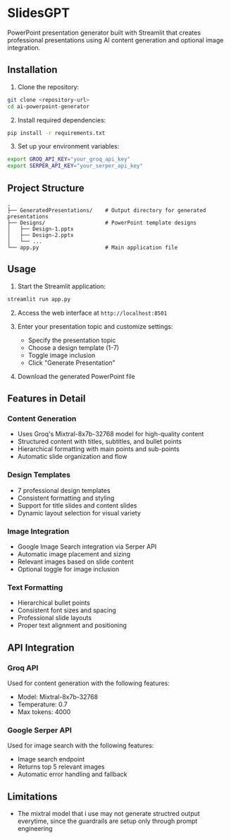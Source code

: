 # SlidesGPT

PowerPoint presentation generator built with Streamlit that creates professional presentations using AI content generation and optional image integration.


## Installation

1. Clone the repository:
```bash
git clone <repository-url>
cd ai-powerpoint-generator
```

2. Install required dependencies:
```bash
pip install -r requirements.txt
```

3. Set up your environment variables:
```bash
export GROQ_API_KEY="your_groq_api_key"
export SERPER_API_KEY="your_serper_api_key"
```

## Project Structure

```
.
├── GeneratedPresentations/    # Output directory for generated presentations
├── Designs/                   # PowerPoint template designs
│   ├── Design-1.pptx
│   ├── Design-2.pptx
│   └── ...
└── app.py                     # Main application file
```

## Usage

1. Start the Streamlit application:
```bash
streamlit run app.py
```

2. Access the web interface at `http://localhost:8501`

3. Enter your presentation topic and customize settings:
   - Specify the presentation topic
   - Choose a design template (1-7)
   - Toggle image inclusion
   - Click "Generate Presentation"

4. Download the generated PowerPoint file

## Features in Detail

### Content Generation
- Uses Groq's Mixtral-8x7b-32768 model for high-quality content
- Structured content with titles, subtitles, and bullet points
- Hierarchical formatting with main points and sub-points
- Automatic slide organization and flow

### Design Templates
- 7 professional design templates
- Consistent formatting and styling
- Support for title slides and content slides
- Dynamic layout selection for visual variety

### Image Integration
- Google Image Search integration via Serper API
- Automatic image placement and sizing
- Relevant images based on slide content
- Optional toggle for image inclusion

### Text Formatting
- Hierarchical bullet points
- Consistent font sizes and spacing
- Professional slide layouts
- Proper text alignment and positioning

## API Integration

### Groq API
Used for content generation with the following features:
- Model: Mixtral-8x7b-32768
- Temperature: 0.7
- Max tokens: 4000

### Google Serper API
Used for image search with the following features:
- Image search endpoint
- Returns top 5 relevant images
- Automatic error handling and fallback



## Limitations

- The mixtral model that i use may not generate structred output everytime, since the guardrails are setup only through prompt engineering
